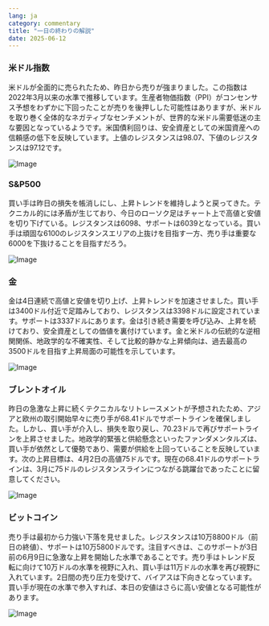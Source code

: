 ```yaml
---
lang: ja
category: commentary
title: "一日の終わりの解説"
date: 2025-06-12
---
```


### 米ドル指数

米ドルが全面的に売られたため、昨日から売りが強まりました。この指数は2022年3月以来の水準で推移しています。生産者物価指数（PPI）がコンセンサス予想をわずかに下回ったことが売りを後押しした可能性はありますが、米ドルを取り巻く全体的なネガティブなセンチメントが、世界的な米ドル需要低迷の主な要因となっているようです。米国債利回りは、安全資産としての米国資産への信頼感の低下を反映しています。上値のレジスタンスは98.07、下値のレジスタンスは97.12です。

![Image](https://markleighedu.github.io/img/Jun-2025/12-Jun-2025/price.jpg)

### S&P500

買い手は昨日の損失を帳消しにし、上昇トレンドを維持しようと戻ってきた。テクニカル的には矛盾が生じており、今日のローソク足はチャート上で高値と安値を切り下げている。レジスタンスは6098、サポートは6039となっている。買い手は頑固な6100のレジスタンスエリアの上抜けを目指す一方、売り手は重要な6000を下抜けることを目指すだろう。

![Image](https://markleighedu.github.io/img/Jun-2025/12-Jun-2025/sp500.jpg)

### 金

金は4日連続で高値と安値を切り上げ、上昇トレンドを加速させました。買い手は3400ドル付近で足踏みしており、レジスタンスは3398ドルに設定されています。サポートは3337ドルにあります。金は引き続き需要を呼び込み、上昇を続けており、安全資産としての価値を裏付けています。金と米ドルの伝統的な逆相関関係、地政学的な不確実性、そして比較的静かな上昇傾向は、過去最高の3500ドルを目指す上昇局面の可能性を示しています。

![Image](https://markleighedu.github.io/img/Jun-2025/12-Jun-2025/gold.jpg)

### ブレントオイル

昨日の急激な上昇に続くテクニカルなリトレースメントが予想されたため、アジアと欧州の取引開始早々に売り手が68.41ドルでサポートラインを確保しました。しかし、買い手が介入し、損失を取り戻し、70.23ドルで再びサポートラインを上昇させました。地政学的緊張と供給懸念といったファンダメンタルズは、買い手が依然として優勢であり、需要が供給を上回っていることを反映しています。次の上昇目標は、4月2日の高値75ドルです。現在の68.41ドルのサポートラインは、3月に75ドルのレジスタンスラインにつながる跳躍台であったことに留意してください。

![Image](https://markleighedu.github.io/img/Jun-2025/12-Jun-2025/brentoil.jpg)

### ビットコイン

売り手は最初から力強い下落を見せました。レジスタンスは10万8800ドル（前日の終値）、サポートは10万5800ドルです。注目すべきは、このサポートが3日前の6月9日に急激な上昇を開始した水準であることです。売り手はトレンド反転に向けて10万ドルの水準を視野に入れ、買い手は11万ドルの水準を再び視野に入れています。2日間の売り圧力を受けて、バイアスは下向きとなっています。買い手が現在の水準で参入すれば、本日の安値はさらに高い安値となる可能性があります。

![Image](https://markleighedu.github.io/img/Jun-2025/12-Jun-2025/bitcoin.jpg)

